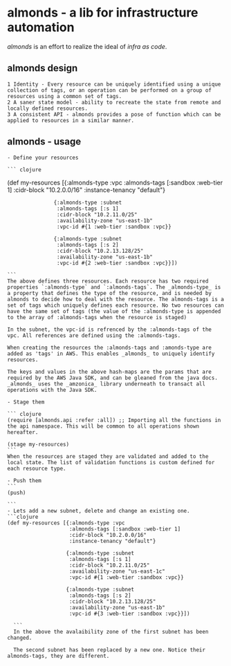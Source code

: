 # almonds - a lib for infrastructure automation

*almonds* is an effort to realize the ideal of _infra as code_.


## almonds design

    1 Identity - Every resource can be uniquely identified using a unique collection of tags, or an operation can be performed on a group of resources using a common set of tags.
    2 A saner state model - ability to recreate the state from remote and locally defined resources.
    3 A consistent API - almonds provides a pose of function which can be applied to resources in a similar manner.

## almonds - usage

    - Define your resources

    ``` clojure

(def my-resources [{:almonds-type :vpc
                    :almonds-tags [:sandbox :web-tier 1]
                    :cidr-block "10.2.0.0/16"
                    :instance-tenancy "default"}

                   {:almonds-type :subnet
                    :almonds-tags [:s 1]
                    :cidr-block "10.2.11.0/25"
                    :availability-zone "us-east-1b"
                    :vpc-id #{1 :web-tier :sandbox :vpc}}

                   {:almonds-type :subnet
                    :almonds-tags [:s 2]
                    :cidr-block "10.2.13.128/25"
                    :availability-zone "us-east-1b"
                    :vpc-id #{2 :web-tier :sandbox :vpc}}])

    ```
    The above defines three resources. Each resource has two required properties `:almonds-type` and `:almonds-tags`. The _almonds-type_ is a property that defines the type of the resource, and is needed by almonds to decide how to deal with the resource. The almonds-tags is a set of tags which uniquely defines each resource. No two resources can have the same set of tags (the value of the :almonds-type is appended to the array of :almonds-tags when the resource is staged)

    In the subnet, the vpc-id is refrenced by the :almonds-tags of the vpc. All references are defined using the :almonds-tags.

    When creating the resources the :almonds-tags and :amonds-type are added as 'tags' in AWS. This enables _almonds_ to uniquely identify resources.

    The keys and values in the above hash-maps are the params that are required by the AWS Java SDK, and can be gleaned from the java docs. _almonds_ uses the _amzonica_ library underneath to transact all operations with the Java SDK.

    - Stage them

    ``` clojure
    (require [almonds.api :refer :all]) ;; Importing all the functions in the api namespace. This will be common to all operations shown hereafter.

    (stage my-resources)
    ```
    When the resources are staged they are validated and added to the local state. The list of validation functions is custom defined for each resource type.

    - Push them
    ```
    (push)

    ```
    - Lets add a new subnet, delete and change an existing one.
    ```clojure
    (def my-resources [{:almonds-type :vpc
                        :almonds-tags [:sandbox :web-tier 1]
                        :cidr-block "10.2.0.0/16"
                        :instance-tenancy "default"}

                       {:almonds-type :subnet
                        :almonds-tags [:s 1]
                        :cidr-block "10.2.11.0/25"
                        :availability-zone "us-east-1c"
                        :vpc-id #{1 :web-tier :sandbox :vpc}}

                       {:almonds-type :subnet
                        :almonds-tags [:s 2]
                        :cidr-block "10.2.13.128/25"
                        :availability-zone "us-east-1b"
                        :vpc-id #{3 :web-tier :sandbox :vpc}}])

      ```
      In the above the avalaibility zone of the first subnet has been changed.

      The second subnet has been replaced by a new one. Notice their almonds-tags, they are different.
